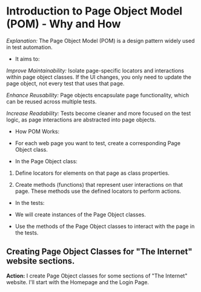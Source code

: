 # Introduction to Page Object Model (POM) - Why and How

*Explanation:* The Page Object Model (POM) is a design pattern widely used in test automation. 

- It aims to:

*Improve Maintainability:* Isolate page-specific locators and interactions within page object classes. If the UI changes, you only need to update the page object, not every test that uses that page.

*Enhance Reusability:* Page objects encapsulate page functionality, which can be reused across multiple tests.

*Increase Readability:* Tests become cleaner and more focused on the test logic, as page interactions are abstracted into page objects.

- How POM Works:

- For each web page you want to test, create a corresponding Page Object class.

- In the Page Object class:

1. Define locators for elements on that page as class properties.

2. Create methods (functions) that represent user interactions on that page. These methods use the defined locators to perform actions.

- In the tests:

- We will create instances of the Page Object classes.

- Use the methods of the Page Object classes to interact with the page in the tests.

## Creating Page Object Classes for "The Internet" website sections.

**Action:** I create Page Object classes for some sections of "The Internet" website. I'll start with the Homepage and the Login Page.